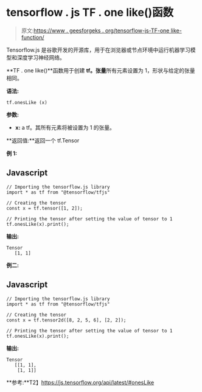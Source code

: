 # tensorflow . js TF . one like()函数

> 原文:[https://www . geesforgeks . org/tensorflow-js-TF-one like-function/](https://www.geeksforgeeks.org/tensorflow-js-tf-oneslike-function/)

Tensorflow.js 是谷歌开发的开源库，用于在浏览器或节点环境中运行机器学习模型和深度学习神经网络。

**TF . one like()**函数用于创建 **tf。张量**所有元素设置为 1，形状与给定的张量相同。

**语法:**

```
tf.onesLike (x)
```

**参数:**

*   **x:** a tf。其所有元素将被设置为 1 的张量。

**返回值:**返回一个 tf.Tensor

**例 1:**

## Javascript

```
// Importing the tensorflow.js library
import * as tf from "@tensorflow/tfjs"

// Creating the tensor
const x = tf.tensor([1, 2]);

// Printing the tensor after setting the value of tensor to 1
tf.onesLike(x).print();
```

**输出:**

```
Tensor
   [1, 1]
```

**例二:**

## Javascript

```
// Importing the tensorflow.js library
import * as tf from "@tensorflow/tfjs"

// Creating the tensor
const x = tf.tensor2d([8, 2, 5, 6], [2, 2]);

// Printing the tensor after setting the value of tensor to 1
tf.onesLike(x).print();
```

**输出:**

```
Tensor
   [[1, 1],
    [1, 1]]
```

**参考:**T2】https://js.tensorflow.org/api/latest/#onesLike